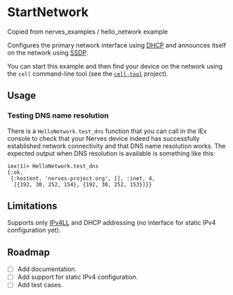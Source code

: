 # StartNetwork

Copied from nerves_examples / hello_network example

Configures the primary network interface using [DHCP] and announces itself
on the network using [SSDP].

You can start this example and then find your device on the network using the
`cell` command-line tool (see the [`cell-tool`] project).

## Usage

### Testing DNS name resolution

There is a `HelloNetwork.test_dns` function that you can call in the IEx
console to check that your Nerves device indeed has successfully established
network connectivity and that DNS name resolution works. The expected output
when DNS resolution is available is something like this:

    iex(1)> HelloNetwork.test_dns
    {:ok,
     {:hostent, 'nerves-project.org', [], :inet, 4,
      [{192, 30, 252, 154}, {192, 30, 252, 153}]}}

## Limitations

Supports only [IPv4LL] and DHCP addressing (no interface for static IPv4
configuration yet).

## Roadmap

- [ ] Add documentation.
- [ ] Add support for static IPv4 configuration.
- [ ] Add test cases.

[DHCP]:        https://en.wikipedia.org/wiki/Dynamic_Host_Configuration_Protocol
[SSDP]:        https://en.wikipedia.org/wiki/Simple_Service_Discovery_Protocol
[`cell-tool`]: https://github.com/nerves-project/cell-tool
[IPv4LL]:      https://en.wikipedia.org/wiki/Zero-configuration_networking#Link-local_IPv4_addresses
